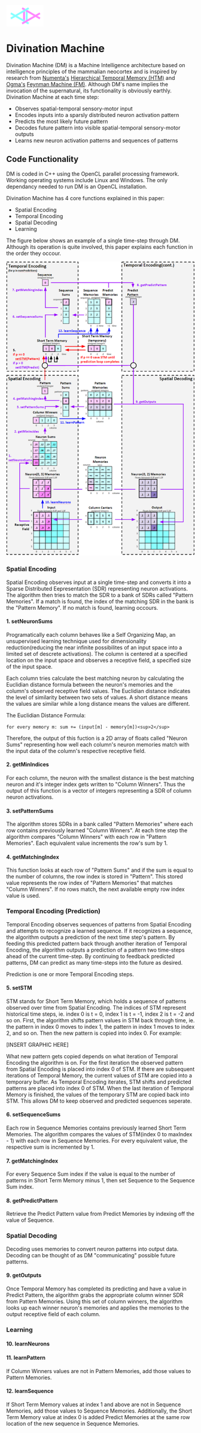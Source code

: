 <img src="https://raw.githubusercontent.com/ddigiorg/neuroowl.github.io/master/images/technology/divination_machine/logo.png" alt="DM Logo" width=100/>

# Divination Machine

Divination Machine (DM) is a Machine Intelligence architecture based on intelligence principles of the mammalian neocortex and is inspired by research from [Numenta's](http://numenta.com/) [Hierarchical Temporal Memory (HTM)](https://github.com/numenta/nupic) and [Ogma's](https://ogma.ai/) [Feynman Machine (FM)](https://github.com/ogmacorp/OgmaNeo).  Although DM's name implies the invocation of the supernatural, its functionality is obviously earthly.  Divination Machine at each time step:

- Observes spatial-temporal sensory-motor input
- Encodes inputs into a sparsly distributed neuron activation pattern
- Predicts the most likely future pattern
- Decodes future pattern into visible spatial-temporal sensory-motor outputs
- Learns new neuron activation patterns and sequences of patterns

## Code Functionality

DM is coded in C++ using the OpenCL parallel processing framework.  Working operating systems include Linux and Windows.  The only dependancy needed to run DM is an OpenCL installation.

Divination Machine has 4 core functions explained in this paper:
- Spatial Encoding
- Temporal Encoding
- Spatial Decoding
- Learning

The figure below shows an example of a single time-step through DM.  Although its operation is quite involved, this paper explains each function in the order they occour.

![alt tag](https://raw.githubusercontent.com/ddigiorg/neuroowl.github.io/master/images/technology/divination_machine/map.png)

### Spatial Encoding

Spatial Encoding observes input at a single time-step and converts it into a Sparse Distributed Eepresentation (SDR) representing neuron activations.  The algorithm then tries to match the SDR to a bank of SDRs called "Pattern Memories".  If a match is found, the index of the matching SDR in the bank is the "Pattern Memory".  If no match is found, learning occours.

#### 1. setNeuronSums

Programatically each column behaves like a Self Organizing Map, an unsupervised learning technique used for dimensionality reduction(reducing the near infinite possibilites of an input space into a limited set of descrete activations).  The column is centered at a specified location on the input space and observes a receptive field, a specified size of the input space.  

Each column tries calculate the best matching neuron by calculating the Euclidian distance formula between the neuron's memories and the column's observed receptive field values.  The Euclidian distance indicates the level of similarity between two sets of values.  A short distance means the values are similar while a long distance means the values are different.  

The Euclidian Distance Formula:
```
for every memory m: sum += (input[m] - memory[m])<sup>2</sup>
```

Therefore, the output of this fuction is a 2D array of floats called "Neuron Sums" representing how well each column's neuron memories match with the input data of the column's respective receptive field.

#### 2. getMinIndices

For each column, the neuron with the smallest distance is the best matching neuron and it's integer index gets written to "Column Winners".  Thus the output of this function is a vector of integers representing a SDR of column neuron activations.

#### 3. setPatternSums

The algorithm stores SDRs in a bank called "Pattern Memories" where each row contains previously learned "Column Winners".  At each time step the algorithm compares "Column Winners" with each row in "Pattern Memories".  Each equivalent value increments the row's sum by 1.

#### 4. getMatchingIndex

This function looks at each row of "Pattern Sums" and if the sum is equal to the number of columns, the row index is stored in "Pattern".  This stored value represents the row index of "Pattern Memories" that matches "Column Winners".  If no rows match, the next available empty row index value is used.

### Temporal Encoding (Prediction)

Temporal Encoding observes sequences of patterns from Spatial Encoding and attempts to recognize a learned sequence.  If it recognizes a sequence, the algorithm outputs a prediction of the next time step's pattern.  By feeding this predicted pattern back through another  iteration of Temporal Encoding, the algorithm outputs a prediction of a pattern two time-steps ahead of the current time-step.  By continuing to feedback predicted patterns, DM can predict as many time-steps into the future as desired.

Prediction is one or more Temporal Encoding steps.

#### 5. setSTM

STM stands for Short Term Memory, which holds a sequence of patterns observed over time from Spatial Encoding.  The indices of STM represent historical time steps, ie. index 0 is t = 0, index 1 is t = -1, index 2 is t = -2 and so on.  First, the algorithm shifts pattern values in STM back through time, ie. the pattern in index 0 moves to index 1, the pattern in index 1 moves to index 2, and so on.  Then the new pattern is copied into index 0.  For example:

[INSERT GRAPHIC HERE]

What new pattern gets copied depends on what iteration of Temporal Encoding the algorithm is on.  For the first iteration the observed pattern from Spatial Encoding is placed into index 0 of STM.  If there are subsequent iterations of Temporal Memory, the current values of STM are copied into a temporary buffer.  As Temporal Encoding iterates, STM shifts and predicted patterns are placed into index 0 of STM.  When the last iteration of Temporal Memory is finished, the values of the temporary STM are copied back into STM.  This allows DM to keep observed and predicted sequences seperate.

#### 6. setSequenceSums

Each row in Sequence Memories contains previously learned Short Term Memories.  The algorithm compares the values of STM(index 0 to maxIndex - 1) with each row in Sequence Memories.  For every equivalent value, the respective sum is incremented by 1.

#### 7. getMatchingIndex

For every Sequence Sum index if the value is equal to the number of patterns in Short Term Memory minus 1, then set Sequence to the Sequence Sum index.

#### 8. getPredictPattern

Retrieve the Predict Pattern value from Predict Memories by indexing off the value of Sequence.

### Spatial Decoding

Decoding uses memories to convert neuron patterns into output data.  Decoding can be thought of as DM "communicating" possible future patterns.

#### 9. getOutputs

Once Temporal Memory has completed its predicting and have a value in Predict Pattern, the algorithm grabs the appropriate column winner SDR from Pattern Memories.  Using this set of column winners, the algorithm looks up each winner neuron's memories and applies the memories to the output receptive field of each column.

### Learning

#### 10. learnNeurons

#### 11. learnPattern

If Column Winners values are not in Pattern Memories, add those values to Pattern Memories.

#### 12. learnSequence

If Short Term Memory values at index 1 and above are not in Sequence Memories, add those values to Sequence Memories.  Additionally, the Short Term Memory value at index 0 is added Predict Memories at the same row location of the new sequence in Sequence Memories.
